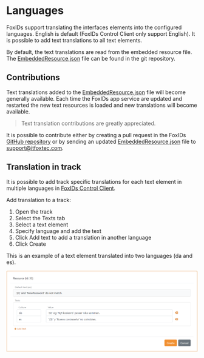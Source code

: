 # Languages
FoxIDs support translating the interfaces elements into the configured languages. English is default (FoxIDs Control Client only support English). It is possible to add text translations to all text elements.  

By default, the text translations are read from the embedded resource file. The [EmbeddedResource.json](https://github.com/ITfoxtec/FoxIDs/blob/master/src/FoxIDs.Shared/Models/Master/Resources/EmbeddedResource.json) file can be found in the git repository.  

## Contributions

Text translations added to the [EmbeddedResource.json](https://github.com/ITfoxtec/FoxIDs/blob/master/src/FoxIDs.Shared/Models/Master/Resources/EmbeddedResource.json) file will become generally available. 
Each time the FoxIDs app service are updated and restarted the new text resources is loaded and new translations will become available.

> Text translation contributions are greatly appreciated.

It is possible to contribute either by creating a pull request in the FoxIDs [GitHub repository](https://github.com/ITfoxtec/FoxIDs) or by sending an updated [EmbeddedResource.json](https://github.com/ITfoxtec/FoxIDs/blob/master/src/FoxIDs.Shared/Models/Master/Resources/EmbeddedResource.json) file to [support@itfoxtec.com](mailto:support@itfoxtec.com).

## Translation in track

It is possible to add track specific translations for each text element in multiple languages in [FoxIDs Control Client](control.md#foxids-control-client).

Add translation to a track:

1. Open the track
2. Select the Texts tab
3. Select a text element
4. Specify language and add the text
5. Click Add text to add a translation in another language
6. Click Create

This is an example of a text element translated into two languages (da and es).

![Configure text](images/configure-tenant-text.png)
